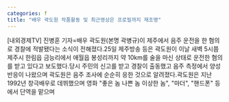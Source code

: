 ```yaml
---
categories: f
title: "배우 곽도원 작품활동 및 최근영상은 프로필까지 재조명"
---
```

[내외경제TV] 진병훈 기자=배우 곽도원(본명 곽병규)이 제주에서 음주 운전을 한 혐의로 경찰에 적발됐다는 소식이 전해졌다.25일 제주방송 등은 곽도원이 이날 새벽 5시쯤 제주시 한림읍 금능리에서 애월읍 봉성리까지 약 10km를 술을 마신 상태로 운전한 혐의를 받고 있다고 보도했다.당시 주민의 신고를 받고 경찰이 출동했고 음주 측정에서 양성 반응이 나왔으며 곽도원은 음주 조사에 순순히 응한 것으로 알려졌다.곽도원은 지난 1992년 창극배우로 데뷔했으며 영화 "좋은 놈 나쁜 놈 이상한 놈", "마더", "핸드폰" 등에서 단역을 맡으며